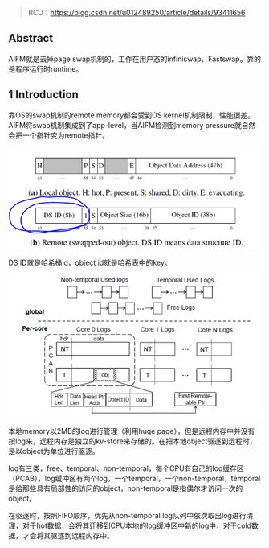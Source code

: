 > RCU：https://blog.csdn.net/u012489250/article/details/93411656

## Abstract

AIFM就是去掉page swap机制的，工作在用户态的infiniswap、Fastswap。靠的是程序运行时runtime。

## 1 Introduction

靠OS的swap机制的remote memory都会受到OS kernel机制限制，性能很差。AIFM将swap机制集成到了app-level，当AIFM检测到memory pressure就自然会把一个指针变为remote指针。





![image-20221208214634439](./images/image086.png)

DS ID就是哈希桶id，object id就是哈希表中的key。



![image-20221208214726833](./images/image087.png)

本地memory以2MB的log进行管理（利用huge page），但是远程内存中并没有按log来，远程内存是独立的kv-store来存储的。在把本地object驱逐到远程时，是以object为单位进行驱逐。

log有三类，free、temporal、non-temporal，每个CPU有自己的log缓存区（PCAB），log缓冲区有两个log，一个temporal，一个non-temporal，temporal是给那些具有局部性的访问的object，non-temporal是指偶尔才访问一次的object。

在驱逐时，按照FIFO顺序，优先从non-temporal log队列中依次取出log进行清理，对于hot数据，会将其迁移到CPU本地的log缓冲区中新的log中，对于cold数据，才会将其驱逐到远程内存中。

